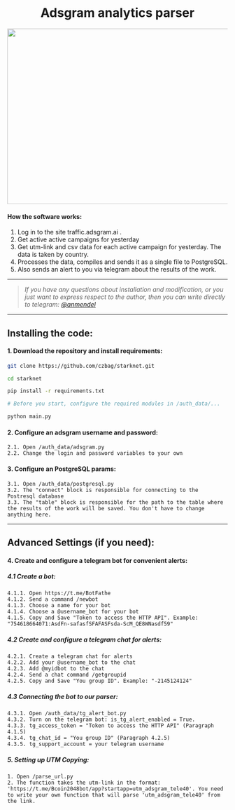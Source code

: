 <h1 align="center"">Adsgram analytics parser</h1>
<p align="center">
  <img width="1000" height="400" src="https://i.ibb.co/gFGYzYT/ADSGRAM.jpg">
</p>


#### How the software works:

1. Log in to the site traffic.adsgram.ai .
2. Get active active campaigns for yesterday 
3. Get utm-link and csv data for each active campaign for yesterday. The data is taken by country. 
4. Processes the data, compiles and sends it as a single file to PostgreSQL.
5. Also sends an alert to you via telegram about the results of the work.
---
> _If you have any questions about installation and modification, or you just want to express respect to the author, then you can write directly to telegram: [@anmendel]_

---

## Installing the code:
#### 1. Download the repository and install requirements:
```sh
git clone https://github.com/czbag/starknet.git

cd starknet

pip install -r requirements.txt

# Before you start, configure the required modules in /auth_data/...

python main.py
```
#### 2. Configure an adsgram username and password:

```
2.1. Open /auth_data/adsgram.py
2.2. Change the login and password variables to your own
```
#### 3. Configure an PostgreSQL params:

```
3.1. Open /auth_data/postgresql.py
3.2. The "connect" block is responsible for connecting to the Postresql database
3.3. The "table" block is responsible for the path to the table where the results of the work will be saved. You don't have to change anything here.
```
---
## Advanced Settings (if you need):

#### 4. Create and configure a telegram bot for convenient alerts:


##### 4.1 Create a bot:

```
4.1.1. Open https://t.me/BotFathe
4.1.2. Send a command /newbot
4.1.3. Choose a name for your bot
4.1.4. Choose a @username_bot for your bot
4.1.5. Copy and Save "Token to access the HTTP API". Example: "754618664071:AsdFn-safasfSFAFASFsda-ScM_QE8WNasdf59"
```
##### 4.2 Create and configure a telegram chat for alerts:

```
4.2.1. Create a telegram chat for alerts
4.2.2. Add your @username_bot to the chat 
4.2.3. Add @myidbot to the chat 
4.2.4. Send a chat command /getgroupid
4.2.5. Copy and Save "You group ID". Example: "-2145124124"
```
##### 4.3 Connecting the bot to our parser:

```
4.3.1. Open /auth_data/tg_alert_bot.py
4.3.2. Turn on the telegram bot: is_tg_alert_enabled = True. 
4.3.3. tg_access_token = "Token to access the HTTP API" (Paragraph 4.1.5)
4.3.4. tg_chat_id = "You group ID" (Paragraph 4.2.5)
4.3.5. tg_support_account = your telegram username 
```
##### 5. Setting up UTM Copying:

```
1. Open /parse_url.py
2. The function takes the utm-link in the format: 'https://t.me/Bcoin2048bot/app?startapp=utm_adsgram_tele40'. You need to write your own function that will parse 'utm_adsgram_tele40' from the link.
```

[//]: # 
   [@anmendel]: <https://t.me/anmendelr>
   [@BotFather]: <https://t.me/BotFather>
